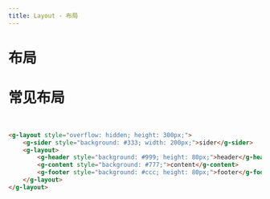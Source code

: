 ```yaml
---
title: Layout - 布局
---
```

# 布局

# 常见布局
<br/>
<ClientOnly>
  <layout-demos></layout-demos>
</ClientOnly>

```html
<g-layout style="overflow: hidden; height: 300px;">
    <g-sider style="background: #333; width: 200px;">sider</g-sider>
    <g-layout>
        <g-header style="background: #999; height: 80px;">header</g-header>
        <g-content style="background: #777;">content</g-content>
        <g-footer style="background: #ccc; height: 80px;">footer</g-footer>
    </g-layout>
</g-layout>
```
